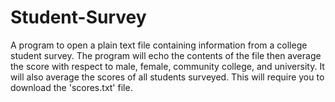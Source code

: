 # Student-Survey
A program to open a plain text file containing information from a college student survey. The program will echo the contents of the file then average the score with respect to male, female, community college, and university. It will also average the scores of all students surveyed. This will require you to download the 'scores.txt' file.
